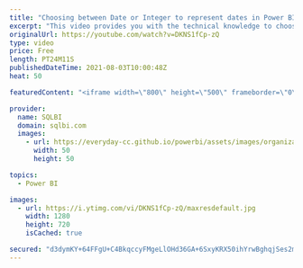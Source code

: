 ```yaml
---
title: "Choosing between Date or Integer to represent dates in Power BI and Tabular"
excerpt: "This video provides you with the technical knowledge to choose between using a Date or an Integer to create the relationship between your fact table and the Date dimension.\r Article and download: https://sql.bi/717512?aff=yt\r \r How to learn DAX: https://www.sqlbi.com/guides/dax/?aff=yt\r The definitive"
originalUrl: https://youtube.com/watch?v=DKNS1fCp-zQ
type: video
price: Free
length: PT24M11S
publishedDateTime: 2021-08-03T10:00:48Z
heat: 50

featuredContent: "<iframe width=\"800\" height=\"500\" frameborder=\"0\" src=\"https://www.youtube.com/embed/DKNS1fCp-zQ\" allow=\"accelerometer; autoplay; encrypted-media; gyroscope; picture-in-picture\" allowfullscreen></iframe>"

provider:
  name: SQLBI
  domain: sqlbi.com
  images:
    - url: https://everyday-cc.github.io/powerbi/assets/images/organizations/sqlbi.com-50x50.jpg
      width: 50
      height: 50

topics:
  - Power BI

images:
  - url: https://i.ytimg.com/vi/DKNS1fCp-zQ/maxresdefault.jpg
    width: 1280
    height: 720
    isCached: true

secured: "d3dymKY+64FFgU+C4BkqccyFMgeLlOHd36GA+6SxyKRX50ihYrwBghqjSes2mjipoWQX6CdiXUnLmUbJjbkER+iMhdgGGI9Ds2LBzsyv0Y8ixdamAr+eSGLXBwTYjtbQJZE536m9AxbjiJ8dAOCkpfAKJ8qnTACaM59qMQwWdQtFqjb/c3Rz60tv23LOQ3oZIc4yrfCict9298UKAP9cXL4Dih/ICe93GTkmWgN3xz2yWvw9pYZGxuqWUJY/Yvj4XS6hdBwxY7HEEbawaMRwpNLyilayXKiAr94kOAYG2LKZnCOfen6Haqe+bMC3Lf3fmyvLSqld+1RU/dyFnIX49AXjYmu15CHl8tm5k9DyWqNJVoybG+45tneY11PuZ/AIxOQBTOoP0o6M9VL6UBW5Ujpq9yDiqKxJj2JyMVWrC/Y=;E6MyaPQJvLWpgCbDB347jA=="
---
```



